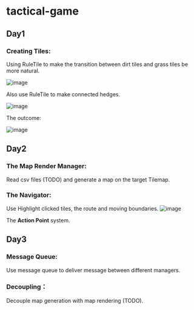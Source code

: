 # tactical-game
## Day1
### Creating Tiles:
Using RuleTile to make the transition between dirt tiles and grass tiles be more natural.

![image](https://github.com/Meltryllis628/tactical-game/assets/56423470/5b04e167-7a41-47ae-b641-b65a72727222)

Also use RuleTile to make connected hedges.

![image](https://github.com/Meltryllis628/tactical-game/assets/56423470/4e7c16e7-2778-4274-86f4-89a755411bdc)

The outcome:

![image](https://github.com/Meltryllis628/tactical-game/assets/56423470/5827926d-1f11-4776-9536-89b85f351ac1)
## Day2
### The Map Render Manager:
Read csv files (TODO) and generate a map on the target Tilemap.
### The Navigator:
Use
Highlight clicked tiles, the route and moving boundaries.
![image](https://github.com/Meltryllis628/tactical-game/assets/56423470/c8566557-3103-475f-a86c-5ef6bfa9e1d4)

The **Action Point** system.
## Day3
### Message Queue:
Use message queue to deliver message between different managers.
### Decoupling：
Decouple map generation with map rendering (TODO).

